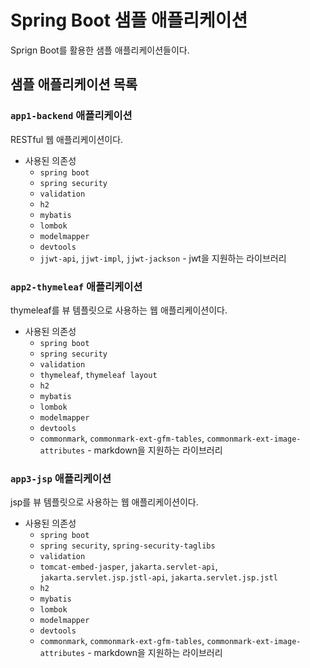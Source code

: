 # Spring Boot 샘플 애플리케이션
Sprign Boot를 활용한 샘플 애플리케이션들이다.

## 샘플 애플리케이션 목록
### `app1-backend` 애플리케이션
RESTful 웹 애플리케이션이다.

- 사용된 의존성
  - `spring boot`
  - `spring security`
  - `validation`
  - `h2`
  - `mybatis`
  - `lombok`
  - `modelmapper`
  - `devtools`
  - `jjwt-api`, `jjwt-impl`, `jjwt-jackson` - jwt을 지원하는 라이브러리

### `app2-thymeleaf` 애플리케이션
thymeleaf를 뷰 템플릿으로 사용하는 웹 애플리케이션이다.

- 사용된 의존성
  - `spring boot`
  - `spring security`
  - `validation`
  - `thymeleaf`, `thymeleaf layout`
  - `h2`
  - `mybatis`
  - `lombok`
  - `modelmapper`
  - `devtools`
  - `commonmark`, `commonmark-ext-gfm-tables`, `commonmark-ext-image-attributes` - markdown을 지원하는 라이브러리
 
 ### `app3-jsp` 애플리케이션
jsp를 뷰 템플릿으로 사용하는 웹 애플리케이션이다.

- 사용된 의존성
  - `spring boot`
  - `spring security`, `spring-security-taglibs`
  - `validation`
  - `tomcat-embed-jasper`, `jakarta.servlet-api`, `jakarta.servlet.jsp.jstl-api`, `jakarta.servlet.jsp.jstl`
  - `h2`
  - `mybatis`
  - `lombok`
  - `modelmapper`
  - `devtools`
  - `commonmark`, `commonmark-ext-gfm-tables`, `commonmark-ext-image-attributes` - markdown을 지원하는 라이브러리
